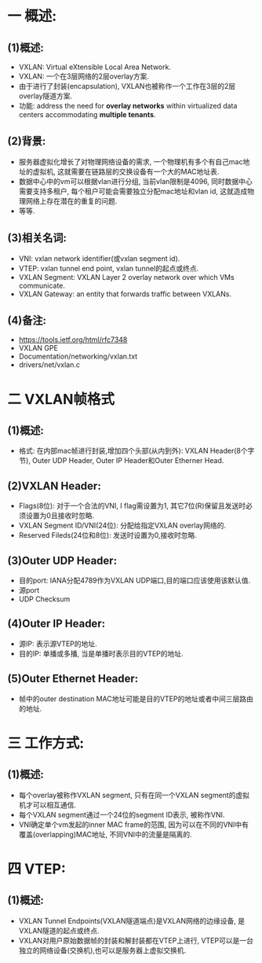 # 一 概述:
## (1)概述:
- VXLAN: Virtual eXtensible Local Area Network.
- VXLAN: 一个在3层网络的2层overlay方案.
- 由于进行了封装(encapsulation), VXLAN也被称作一个工作在3层的2层overlay隧道方案.
- 功能: address the need for **overlay networks** within virtualized data centers accommodating **multiple tenants**.

## (2)背景:
- 服务器虚拟化增长了对物理网络设备的需求, 一个物理机有多个有自己mac地址的虚拟机, 这就需要在链路层的交换设备有一个大的MAC地址表.
- 数据中心中的vm可以根据vlan进行分组, 当前vlan限制是4096, 同时数据中心需要支持多租户, 每个租户可能会需要独立分配mac地址和vlan id, 这就造成物理网络上存在潜在的重复的问题.
- 等等.
   
## (3)相关名词:
- VNI: vxlan network identifier(或vxlan segment id).
- VTEP: vxlan tunnel end point, vxlan tunnel的起点或终点.
- VXLAN Segment: VXLAN Layer 2 overlay network over which VMs communicate.
- VXLAN Gateway: an entity that forwards traffic between VXLANs.

## (4)备注:
- https://tools.ietf.org/html/rfc7348
- VXLAN GPE
- Documentation/networking/vxlan.txt
- drivers/net/vxlan.c

# 二 VXLAN帧格式
## (1)概述:
- 格式: 在内部mac帧进行封装,增加四个头部(从内到外): VXLAN Header(8个字节), Outer UDP Header, Outer IP Header和Outer Etherner Head.

## (2)VXLAN Header:
- Flags(8位): 对于一个合法的VNI, I flag需设置为1, 其它7位(R)保留且发送时必须设置为0且接收时忽略.
- VXLAN Segment ID/VNI(24位): 分配给指定VXLAN overlay网络的.
- Reserved Fileds(24位和8位): 发送时设置为0,接收时忽略.

## (3)Outer UDP Header:
- 目的port: IANA分配4789作为VXLAN UDP端口,目的端口应该使用该默认值.
- 源port
- UDP Checksum

## (4)Outer IP Header:
- 源IP: 表示源VTEP的地址.
- 目的IP: 单播或多播, 当是单播时表示目的VTEP的地址.

## (5)Outer Ethernet Header:
- 帧中的outer destination MAC地址可能是目的VTEP的地址或者中间三层路由的地址.

# 三 工作方式:
## (1)概述:
- 每个overlay被称作VXLAN segment, 只有在同一个VXLAN segment的虚拟机才可以相互通信.
- 每个VXLAN segment通过一个24位的segment ID表示, 被称作VNI.
- VNI确定单个vm发起的inner MAC frame的范围, 因为可以在不同的VNI中有覆盖(overlapping)MAC地址, 不同VNI中的流量是隔离的.

# 四 VTEP:
## (1)概述:
- VXLAN Tunnel Endpoints(VXLAN隧道端点)是VXLAN网络的边缘设备, 是VXLAN隧道的起点或终点.
- VXLAN对用户原始数据帧的封装和解封装都在VTEP上进行, VTEP可以是一台独立的网络设备(交换机),也可以是服务器上虚拟交换机.
